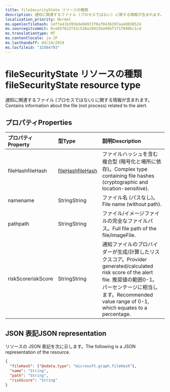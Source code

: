 ```yaml
---
title: fileSecurityState リソースの種類
description: 通知に関連するファイル (プロセスではない) に関する情報が含まれます。
localization_priority: Normal
ms.openlocfilehash: 14ffa41b395bde04972f0af0436297aa4d038524
ms.sourcegitcommit: 0ce657622f42c510a104156a96bf1f1f040bc1cd
ms.translationtype: MT
ms.contentlocale: ja-JP
ms.lasthandoff: 04/24/2019
ms.locfileid: "32564793"
---
```

# <a name="filesecuritystate-resource-type"></a><span data-ttu-id="856eb-103">fileSecurityState リソースの種類</span><span class="sxs-lookup"><span data-stu-id="856eb-103">fileSecurityState resource type</span></span>

<span data-ttu-id="856eb-104">通知に関連するファイル (プロセスではない) に関する情報が含まれます。</span><span class="sxs-lookup"><span data-stu-id="856eb-104">Contains information about the file (not process) related to the alert.</span></span>

## <a name="properties"></a><span data-ttu-id="856eb-105">プロパティ</span><span class="sxs-lookup"><span data-stu-id="856eb-105">Properties</span></span>

| <span data-ttu-id="856eb-106">プロパティ</span><span class="sxs-lookup"><span data-stu-id="856eb-106">Property</span></span>   | <span data-ttu-id="856eb-107">型</span><span class="sxs-lookup"><span data-stu-id="856eb-107">Type</span></span>|<span data-ttu-id="856eb-108">説明</span><span class="sxs-lookup"><span data-stu-id="856eb-108">Description</span></span>|
|:---------------|:--------|:----------|
|<span data-ttu-id="856eb-109">fileHash</span><span class="sxs-lookup"><span data-stu-id="856eb-109">fileHash</span></span>|[<span data-ttu-id="856eb-110">fileHash</span><span class="sxs-lookup"><span data-stu-id="856eb-110">fileHash</span></span>](filehash.md)|<span data-ttu-id="856eb-111">ファイルハッシュを含む複合型 (暗号化と場所に依存)。</span><span class="sxs-lookup"><span data-stu-id="856eb-111">Complex type containing file hashes (cryptographic and location-sensitive).</span></span>|
|<span data-ttu-id="856eb-112">name</span><span class="sxs-lookup"><span data-stu-id="856eb-112">name</span></span>|<span data-ttu-id="856eb-113">String</span><span class="sxs-lookup"><span data-stu-id="856eb-113">String</span></span>|<span data-ttu-id="856eb-114">ファイル名 (パスなし)。</span><span class="sxs-lookup"><span data-stu-id="856eb-114">File name (without path).</span></span>|
|<span data-ttu-id="856eb-115">path</span><span class="sxs-lookup"><span data-stu-id="856eb-115">path</span></span>|<span data-ttu-id="856eb-116">String</span><span class="sxs-lookup"><span data-stu-id="856eb-116">String</span></span>|<span data-ttu-id="856eb-117">ファイル/イメージファイルの完全なファイルパス。</span><span class="sxs-lookup"><span data-stu-id="856eb-117">Full file path of the file/imageFile.</span></span>|
|<span data-ttu-id="856eb-118">riskScore</span><span class="sxs-lookup"><span data-stu-id="856eb-118">riskScore</span></span>|<span data-ttu-id="856eb-119">String</span><span class="sxs-lookup"><span data-stu-id="856eb-119">String</span></span>|<span data-ttu-id="856eb-120">通知ファイルのプロバイダーが生成/計算したリスクスコア。</span><span class="sxs-lookup"><span data-stu-id="856eb-120">Provider generated/calculated risk score of the alert file.</span></span> <span data-ttu-id="856eb-121">推奨値の範囲0-1。パーセンテージに相当します。</span><span class="sxs-lookup"><span data-stu-id="856eb-121">Recommended value range of 0-1, which equates to a percentage.</span></span>|

## <a name="json-representation"></a><span data-ttu-id="856eb-122">JSON 表記</span><span class="sxs-lookup"><span data-stu-id="856eb-122">JSON representation</span></span>

<span data-ttu-id="856eb-123">リソースの JSON 表記を次に示します。</span><span class="sxs-lookup"><span data-stu-id="856eb-123">The following is a JSON representation of the resource.</span></span>

<!-- {
  "blockType": "resource",
  "optionalProperties": [

  ],
  "@odata.type": "microsoft.graph.fileSecurityState"
}-->

```json
{
  "fileHash": {"@odata.type": "microsoft.graph.fileHash"},
  "name": "String",
  "path": "String",
  "riskScore": "String"
}

```

<!-- uuid: 8fcb5dbc-d5aa-4681-8e31-b001d5168d79
2015-10-25 14:57:30 UTC -->
<!-- {
  "type": "#page.annotation",
  "description": "fileSecurityState resource",
  "keywords": "",
  "section": "documentation",
  "tocPath": ""
}-->
